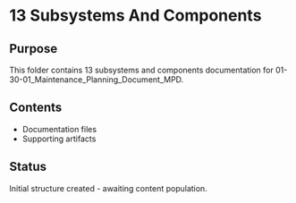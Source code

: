 # 13 Subsystems And Components

## Purpose
This folder contains 13 subsystems and components documentation for 01-30-01_Maintenance_Planning_Document_MPD.

## Contents
- Documentation files
- Supporting artifacts

## Status
Initial structure created - awaiting content population.
